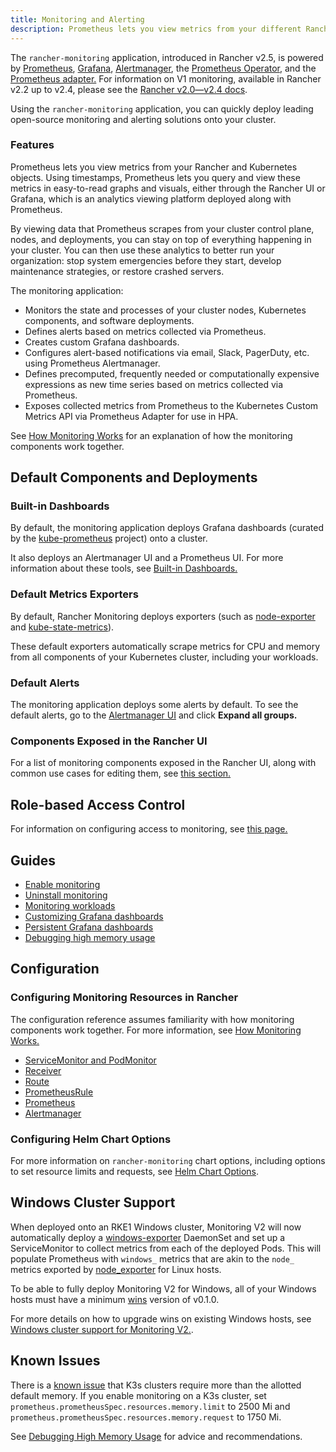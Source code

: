 ```yaml
---
title: Monitoring and Alerting
description: Prometheus lets you view metrics from your different Rancher and Kubernetes objects. Learn about the scope of monitoring and how to enable cluster monitoring
---
```


The `rancher-monitoring` application, introduced in Rancher v2.5, is powered by [Prometheus](https://prometheus.io/), [Grafana](https://grafana.com/grafana/),  [Alertmanager](https://prometheus.io/docs/alerting/latest/alertmanager/), the [Prometheus Operator](https://github.com/prometheus-operator/prometheus-operator), and the [Prometheus adapter.](https://github.com/DirectXMan12/k8s-prometheus-adapter) For information on V1 monitoring, available in Rancher v2.2 up to v2.4, please see the [Rancher v2.0—v2.4 docs](../../versioned_docs/version-2.0-2.4/pages-for-subheaders/cluster-monitoring.md).

Using the `rancher-monitoring` application, you can quickly deploy leading open-source monitoring and alerting solutions onto your cluster.

### Features

Prometheus lets you view metrics from your Rancher and Kubernetes objects. Using timestamps, Prometheus lets you query and view these metrics in easy-to-read graphs and visuals, either through the Rancher UI or Grafana, which is an analytics viewing platform deployed along with Prometheus.

By viewing data that Prometheus scrapes from your cluster control plane, nodes, and deployments, you can stay on top of everything happening in your cluster. You can then use these analytics to better run your organization: stop system emergencies before they start, develop maintenance strategies, or restore crashed servers.

The monitoring application:

- Monitors the state and processes of your cluster nodes, Kubernetes components, and software deployments.
- Defines alerts based on metrics collected via Prometheus.
- Creates custom Grafana dashboards.
- Configures alert-based notifications via email, Slack, PagerDuty, etc. using Prometheus Alertmanager.
- Defines precomputed, frequently needed or computationally expensive expressions as new time series based on metrics collected via Prometheus.
- Exposes collected metrics from Prometheus to the Kubernetes Custom Metrics API via Prometheus Adapter for use in HPA.

See [How Monitoring Works](../integrations-in-rancher/monitoring-and-alerting/how-monitoring-works.md) for an explanation of how the monitoring components work together.

## Default Components and Deployments

### Built-in Dashboards

By default, the monitoring application deploys Grafana dashboards (curated by the [kube-prometheus](https://github.com/prometheus-operator/kube-prometheus) project) onto a cluster.

It also deploys an Alertmanager UI and a Prometheus UI. For more information about these tools, see [Built-in Dashboards.](../integrations-in-rancher/monitoring-and-alerting/built-in-dashboards.md)
### Default Metrics Exporters

By default, Rancher Monitoring deploys exporters (such as [node-exporter](https://github.com/prometheus/node_exporter) and [kube-state-metrics](https://github.com/kubernetes/kube-state-metrics)).

These default exporters automatically scrape metrics for CPU and memory from all components of your Kubernetes cluster, including your workloads.

### Default Alerts

The monitoring application deploys some alerts by default. To see the default alerts, go to the [Alertmanager UI](../integrations-in-rancher/monitoring-and-alerting/built-in-dashboards.md#alertmanager-ui) and click **Expand all groups.**

### Components Exposed in the Rancher UI

For a list of monitoring components exposed in the Rancher UI, along with common use cases for editing them, see [this section.](../integrations-in-rancher/monitoring-and-alerting/how-monitoring-works.md#components-exposed-in-the-rancher-ui)

## Role-based Access Control

For information on configuring access to monitoring, see [this page.](../integrations-in-rancher/monitoring-and-alerting/rbac-for-monitoring.md)

## Guides

- [Enable monitoring](../how-to-guides/advanced-user-guides/monitoring-alerting-guides/enable-monitoring.md)
- [Uninstall monitoring](../how-to-guides/advanced-user-guides/monitoring-alerting-guides/uninstall-monitoring.md)
- [Monitoring workloads](../how-to-guides/advanced-user-guides/monitoring-alerting-guides/set-up-monitoring-for-workloads.md)
- [Customizing Grafana dashboards](../how-to-guides/advanced-user-guides/monitoring-alerting-guides/customize-grafana-dashboard.md)
- [Persistent Grafana dashboards](../how-to-guides/advanced-user-guides/monitoring-alerting-guides/create-persistent-grafana-dashboard.md)
- [Debugging high memory usage](../how-to-guides/advanced-user-guides/monitoring-alerting-guides/debug-high-memory-usage.md)

## Configuration

### Configuring Monitoring Resources in Rancher

The configuration reference assumes familiarity with how monitoring components work together. For more information, see [How Monitoring Works.](../integrations-in-rancher/monitoring-and-alerting/how-monitoring-works.md)

- [ServiceMonitor and PodMonitor](../reference-guides/monitoring-v2-configuration/servicemonitors-and-podmonitors.md)
- [Receiver](../reference-guides/monitoring-v2-configuration/receivers.md)
- [Route](../reference-guides/monitoring-v2-configuration/routes.md)
- [PrometheusRule](../how-to-guides/advanced-user-guides/monitoring-v2-configuration-guides/advanced-configuration/prometheusrules.md)
- [Prometheus](../how-to-guides/advanced-user-guides/monitoring-v2-configuration-guides/advanced-configuration/prometheus.md)
- [Alertmanager](../how-to-guides/advanced-user-guides/monitoring-v2-configuration-guides/advanced-configuration/alertmanager.md)

### Configuring Helm Chart Options

For more information on `rancher-monitoring` chart options, including options to set resource limits and requests, see [Helm Chart Options](../reference-guides/monitoring-v2-configuration/helm-chart-options.md).

## Windows Cluster Support

When deployed onto an RKE1 Windows cluster, Monitoring V2 will now automatically deploy a [windows-exporter](https://github.com/prometheus-community/windows_exporter) DaemonSet and set up a ServiceMonitor to collect metrics from each of the deployed Pods. This will populate Prometheus with `windows_` metrics that are akin to the `node_` metrics exported by [node_exporter](https://github.com/prometheus/node_exporter) for Linux hosts.

To be able to fully deploy Monitoring V2 for Windows, all of your Windows hosts must have a minimum [wins](https://github.com/rancher/wins) version of v0.1.0.

For more details on how to upgrade wins on existing Windows hosts, see [Windows cluster support for Monitoring V2.](../integrations-in-rancher/monitoring-and-alerting/windows-support.md).


## Known Issues

There is a [known issue](https://github.com/rancher/rancher/issues/28787#issuecomment-693611821) that K3s clusters require more than the allotted default memory. If you enable monitoring on a K3s cluster, set `prometheus.prometheusSpec.resources.memory.limit` to 2500 Mi and `prometheus.prometheusSpec.resources.memory.request` to 1750 Mi.

See [Debugging High Memory Usage](../how-to-guides/advanced-user-guides/monitoring-alerting-guides/debug-high-memory-usage.md) for advice and recommendations.
